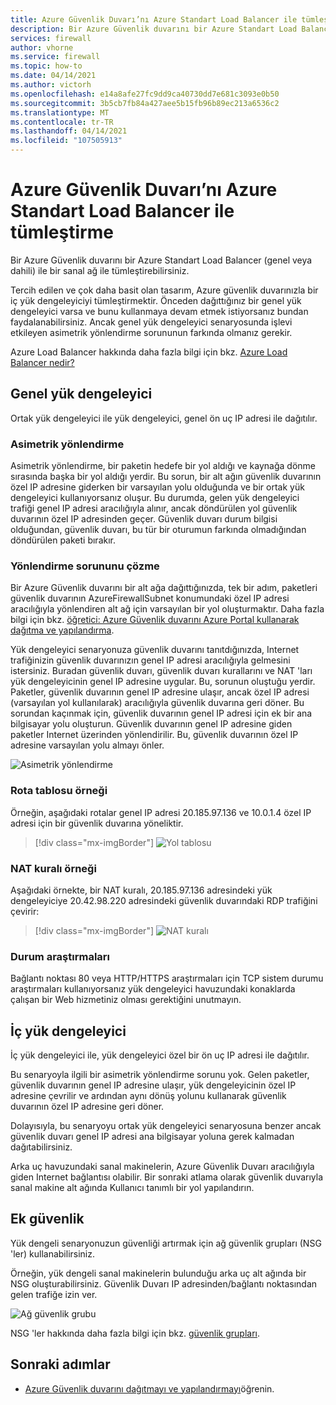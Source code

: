 ```yaml
---
title: Azure Güvenlik Duvarı’nı Azure Standart Load Balancer ile tümleştirme
description: Bir Azure Güvenlik duvarını bir Azure Standart Load Balancer (genel veya dahili) ile bir sanal ağ ile tümleştirebilirsiniz.
services: firewall
author: vhorne
ms.service: firewall
ms.topic: how-to
ms.date: 04/14/2021
ms.author: victorh
ms.openlocfilehash: e14a8afe27fc9dd9ca40730dd7e681c3093e0b50
ms.sourcegitcommit: 3b5cb7fb84a427aee5b15fb96b89ec213a6536c2
ms.translationtype: MT
ms.contentlocale: tr-TR
ms.lasthandoff: 04/14/2021
ms.locfileid: "107505913"
---
```

# <a name="integrate-azure-firewall-with-azure-standard-load-balancer"></a>Azure Güvenlik Duvarı’nı Azure Standart Load Balancer ile tümleştirme

Bir Azure Güvenlik duvarını bir Azure Standart Load Balancer (genel veya dahili) ile bir sanal ağ ile tümleştirebilirsiniz. 

Tercih edilen ve çok daha basit olan tasarım, Azure güvenlik duvarınızla bir iç yük dengeleyiciyi tümleştirmektir. Önceden dağıttığınız bir genel yük dengeleyici varsa ve bunu kullanmaya devam etmek istiyorsanız bundan faydalanabilirsiniz. Ancak genel yük dengeleyici senaryosunda işlevi etkileyen asimetrik yönlendirme sorununun farkında olmanız gerekir.

Azure Load Balancer hakkında daha fazla bilgi için bkz. [Azure Load Balancer nedir?](../load-balancer/load-balancer-overview.md)

## <a name="public-load-balancer"></a>Genel yük dengeleyici

Ortak yük dengeleyici ile yük dengeleyici, genel ön uç IP adresi ile dağıtılır.

### <a name="asymmetric-routing"></a>Asimetrik yönlendirme

Asimetrik yönlendirme, bir paketin hedefe bir yol aldığı ve kaynağa dönme sırasında başka bir yol aldığı yerdir. Bu sorun, bir alt ağın güvenlik duvarının özel IP adresine giderken bir varsayılan yolu olduğunda ve bir ortak yük dengeleyici kullanıyorsanız oluşur. Bu durumda, gelen yük dengeleyici trafiği genel IP adresi aracılığıyla alınır, ancak döndürülen yol güvenlik duvarının özel IP adresinden geçer. Güvenlik duvarı durum bilgisi olduğundan, güvenlik duvarı, bu tür bir oturumun farkında olmadığından döndürülen paketi bırakır.

### <a name="fix-the-routing-issue"></a>Yönlendirme sorununu çözme

Bir Azure Güvenlik duvarını bir alt ağa dağıttığınızda, tek bir adım, paketleri güvenlik duvarının AzureFirewallSubnet konumundaki özel IP adresi aracılığıyla yönlendiren alt ağ için varsayılan bir yol oluşturmaktır. Daha fazla bilgi için bkz. [öğretici: Azure Güvenlik duvarını Azure Portal kullanarak dağıtma ve yapılandırma](tutorial-firewall-deploy-portal.md#create-a-default-route).

Yük dengeleyici senaryonuza güvenlik duvarını tanıtdığınızda, Internet trafiğinizin güvenlik duvarınızın genel IP adresi aracılığıyla gelmesini istersiniz. Buradan güvenlik duvarı, güvenlik duvarı kurallarını ve NAT 'ları yük dengeleyicinin genel IP adresine uygular. Bu, sorunun oluştuğu yerdir. Paketler, güvenlik duvarının genel IP adresine ulaşır, ancak özel IP adresi (varsayılan yol kullanılarak) aracılığıyla güvenlik duvarına geri döner.
Bu sorundan kaçınmak için, güvenlik duvarının genel IP adresi için ek bir ana bilgisayar yolu oluşturun. Güvenlik duvarının genel IP adresine giden paketler Internet üzerinden yönlendirilir. Bu, güvenlik duvarının özel IP adresine varsayılan yolu almayı önler.

![Asimetrik yönlendirme](media/integrate-lb/Firewall-LB-asymmetric.png)

### <a name="route-table-example"></a>Rota tablosu örneği

Örneğin, aşağıdaki rotalar genel IP adresi 20.185.97.136 ve 10.0.1.4 özel IP adresi için bir güvenlik duvarına yöneliktir.

> [!div class="mx-imgBorder"]
> ![Yol tablosu](media/integrate-lb/route-table.png)

### <a name="nat-rule-example"></a>NAT kuralı örneği

Aşağıdaki örnekte, bir NAT kuralı, 20.185.97.136 adresindeki yük dengeleyiciye 20.42.98.220 adresindeki güvenlik duvarındaki RDP trafiğini çevirir:

> [!div class="mx-imgBorder"]
> ![NAT kuralı](media/integrate-lb/nat-rule-02.png)

### <a name="health-probes"></a>Durum araştırmaları

Bağlantı noktası 80 veya HTTP/HTTPS araştırmaları için TCP sistem durumu araştırmaları kullanıyorsanız yük dengeleyici havuzundaki konaklarda çalışan bir Web hizmetiniz olması gerektiğini unutmayın.

## <a name="internal-load-balancer"></a>İç yük dengeleyici

İç yük dengeleyici ile, yük dengeleyici özel bir ön uç IP adresi ile dağıtılır.

Bu senaryoyla ilgili bir asimetrik yönlendirme sorunu yok. Gelen paketler, güvenlik duvarının genel IP adresine ulaşır, yük dengeleyicinin özel IP adresine çevrilir ve ardından aynı dönüş yolunu kullanarak güvenlik duvarının özel IP adresine geri döner.

Dolayısıyla, bu senaryoyu ortak yük dengeleyici senaryosuna benzer ancak güvenlik duvarı genel IP adresi ana bilgisayar yoluna gerek kalmadan dağıtabilirsiniz.

Arka uç havuzundaki sanal makinelerin, Azure Güvenlik Duvarı aracılığıyla giden Internet bağlantısı olabilir. Bir sonraki atlama olarak güvenlik duvarıyla sanal makine alt ağında Kullanıcı tanımlı bir yol yapılandırın.


## <a name="additional-security"></a>Ek güvenlik

Yük dengeli senaryonuzun güvenliği artırmak için ağ güvenlik grupları (NSG 'ler) kullanabilirsiniz.

Örneğin, yük dengeli sanal makinelerin bulunduğu arka uç alt ağında bir NSG oluşturabilirsiniz. Güvenlik Duvarı IP adresinden/bağlantı noktasından gelen trafiğe izin ver.

![Ağ güvenlik grubu](media/integrate-lb/nsg-01.png)

NSG 'ler hakkında daha fazla bilgi için bkz. [güvenlik grupları](../virtual-network/network-security-groups-overview.md).

## <a name="next-steps"></a>Sonraki adımlar

- [Azure Güvenlik duvarını dağıtmayı ve yapılandırmayı](tutorial-firewall-deploy-portal.md)öğrenin.